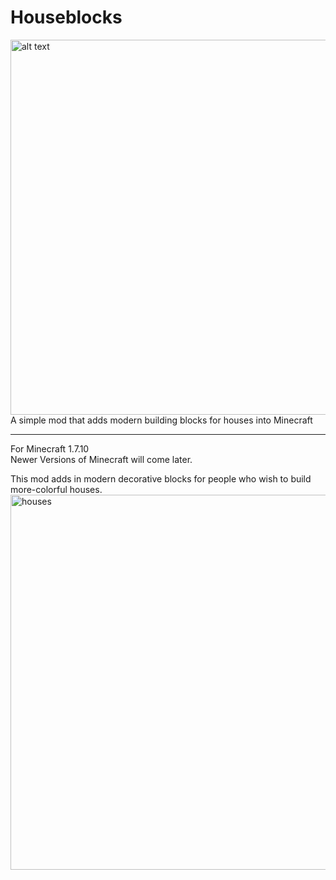# Houseblocks
<img src="https://i.imgur.com/JigBCGw.png" alt="alt text" width="600">
A simple mod that adds modern building blocks for houses into Minecraft
<hr>

For Minecraft 1.7.10 <br>
Newer Versions of Minecraft will come later.

This mod adds in modern decorative blocks for people who wish to build more-colorful houses.
<img src="https://cdn.discordapp.com/attachments/298925028710285313/719350320278536262/2020-06-07_20.40.52.png" alt="houses" width="600">
